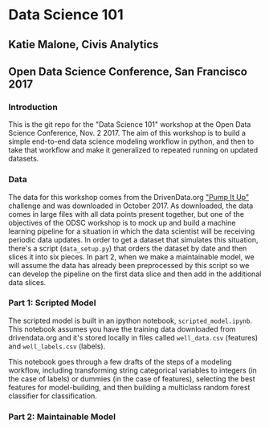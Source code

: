 # Data Science 101 
## Katie Malone, Civis Analytics
## Open Data Science Conference, San Francisco 2017 

### Introduction
This is the git repo for the "Data Science 101" workshop at the Open Data Science Conference, Nov. 2 2017.  The aim of this workshop is to build a simple end-to-end data science modeling workflow in python, and then to take that workflow and make it generalized to repeated running on updated datasets.

### Data
The data for this workshop comes from the DrivenData.org ["Pump It Up"](https://www.drivendata.org/competitions/7/pump-it-up-data-mining-the-water-table/) challenge and was downloaded in October 2017.  As downloaded, the data comes in large files with all data points present together, but one of the objectives of the ODSC workshop is to mock up and build a machine learning pipeline for a situation in which the data scientist will be receiving periodic data updates. In order to get a dataset that simulates this situation, there's a script (`data_setup.py`) that orders the dataset by date and then slices it into six pieces. In part 2, when we make a maintainable model, we will assume the data has already been preprocessed by this script so we can develop the pipeline on the first data slice and then add in the additional data slices. 


### Part 1: Scripted Model
The scripted model is built in an ipython notebook, `scripted_model.ipynb`.  This notebook assumes you have the training data downloaded from drivendata.org and it's stored locally in files called `well_data.csv` (features) and `well_labels.csv` (labels).

This notebook goes through a few drafts of the steps of a modeling workflow, including transforming string categorical variables to integers (in the case of labels) or dummies (in the case of features), selecting the best features for model-building, and then building a multiclass random forest classifier for classification.

### Part 2: Maintainable Model


